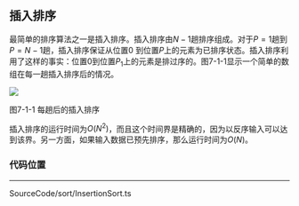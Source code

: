 ## 插入排序

最简单的排序算法之一是插入排序。插入排序由$N-1$趟排序组成。对于$P=1$趟到$P=N-1$趟，插入排序保证从位置$0$ 到位置$P$上的元素为已排序状态。插入排序利用了这样的事实：位置$0$到位置$P_1$上的元素是排过序的。图7-1-1显示一个简单的数组在每一趟插入排序后的情况。

<image src="../../../Images/ch7/7-1-1.png"/>

图7-1-1 每趟后的插入排序

插入排序的运行时间为$O(N^2)$，而且这个时间界是精确的，因为以反序输入可以达到该界。另一方面，如果输入数据已预先排序，那么运行时间为$O(N)$。

### 代码位置
---
SourceCode/sort/InsertionSort.ts